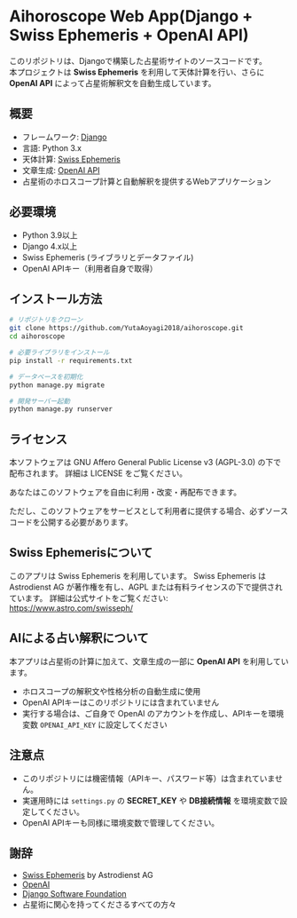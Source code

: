 # Aihoroscope Web App(Django + Swiss Ephemeris + OpenAI API)

このリポジトリは、Djangoで構築した占星術サイトのソースコードです。  
本プロジェクトは **Swiss Ephemeris** を利用して天体計算を行い、さらに **OpenAI API** によって占星術解釈文を自動生成しています。

## 概要

- フレームワーク: [Django](https://www.djangoproject.com/)
- 言語: Python 3.x
- 天体計算: [Swiss Ephemeris](https://www.astro.com/swisseph/swephinfo_e.htm)
- 文章生成: [OpenAI API](https://platform.openai.com/)
- 占星術のホロスコープ計算と自動解釈を提供するWebアプリケーション

## 必要環境

- Python 3.9以上
- Django 4.x以上
- Swiss Ephemeris (ライブラリとデータファイル)
- OpenAI APIキー（利用者自身で取得）

## インストール方法

```bash
# リポジトリをクローン
git clone https://github.com/YutaAoyagi2018/aihoroscope.git
cd aihoroscope

# 必要ライブラリをインストール
pip install -r requirements.txt

# データベースを初期化
python manage.py migrate

# 開発サーバー起動
python manage.py runserver
```

## ライセンス
本ソフトウェアは GNU Affero General Public License v3 (AGPL-3.0) の下で配布されます。
詳細は LICENSE をご覧ください。

あなたはこのソフトウェアを自由に利用・改変・再配布できます。

ただし、このソフトウェアをサービスとして利用者に提供する場合、必ずソースコードを公開する必要があります。

## Swiss Ephemerisについて
このアプリは Swiss Ephemeris を利用しています。
Swiss Ephemeris は Astrodienst AG が著作権を有し、AGPL または有料ライセンスの下で提供されています。
詳細は公式サイトをご覧ください:
https://www.astro.com/swisseph/

## AIによる占い解釈について

本アプリは占星術の計算に加えて、文章生成の一部に **OpenAI API** を利用しています。

- ホロスコープの解釈文や性格分析の自動生成に使用  
- OpenAI APIキーはこのリポジトリには含まれていません  
- 実行する場合は、ご自身で OpenAI のアカウントを作成し、APIキーを環境変数 `OPENAI_API_KEY` に設定してください  

## 注意点

- このリポジトリには機密情報（APIキー、パスワード等）は含まれていません。  
- 実運用時には `settings.py` の **SECRET_KEY** や **DB接続情報** を環境変数で設定してください。  
- OpenAI APIキーも同様に環境変数で管理してください。  

## 謝辞
- [Swiss Ephemeris](https://www.astro.com/swisseph/) by Astrodienst AG  
- [OpenAI](https://openai.com/)  
- [Django Software Foundation](https://www.djangoproject.com/foundation/)  
- 占星術に関心を持ってくださるすべての方々
